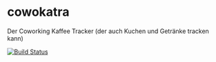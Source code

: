 # cowokatra
Der Coworking Kaffee Tracker (der auch Kuchen und Getränke tracken kann)

[![Build Status](https://travis-ci.org/railslove/cowokatra.svg?branch=master)](https://travis-ci.org/railslove/cowokatra)
